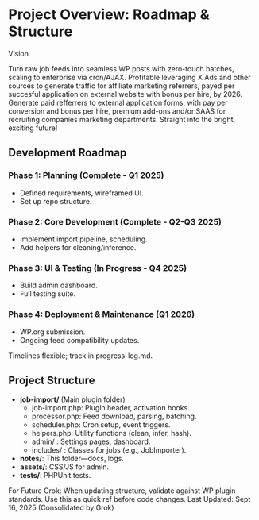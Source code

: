 # Project Overview: Roadmap & Structure
Vision

Turn raw job feeds into seamless WP posts with zero-touch batches, scaling to enterprise via cron/AJAX. Profitable leveraging X Ads and other sources to generate traffic for affiliate marketing referrers, payed per succesful application on external website with bonus per hire, by 2026. Generate paid refferrers to external application forms, with pay per conversion and bonus per hire, premium add-ons and/or SAAS for recruiting companies marketing departments. Straight into the bright, exciting future!


## Development Roadmap
### Phase 1: Planning (Complete - Q1 2025)
- Defined requirements, wireframed UI.
- Set up repo structure.

### Phase 2: Core Development (Complete - Q2-Q3 2025)
- Implement import pipeline, scheduling.
- Add helpers for cleaning/inference.

### Phase 3: UI & Testing (In Progress - Q4 2025)
- Build admin dashboard.
- Full testing suite.

### Phase 4: Deployment & Maintenance (Q1 2026)
- WP.org submission.
- Ongoing feed compatibility updates.

Timelines flexible; track in progress-log.md.

## Project Structure
- **job-import/** (Main plugin folder)
  - job-import.php: Plugin header, activation hooks.
  - processor.php: Feed download, parsing, batching.
  - scheduler.php: Cron setup, event triggers.
  - helpers.php: Utility functions (clean, infer, hash).
  - admin/ : Settings pages, dashboard.
  - includes/ : Classes for jobs (e.g., JobImporter).
- **notes/**: This folder—docs, logs.
- **assets/**: CSS/JS for admin.
- **tests/**: PHPUnit tests.

For Future Grok: When updating structure, validate against WP plugin standards. Use this as quick ref before code changes.
Last Updated: Sept 16, 2025 (Consolidated by Grok)
